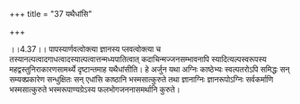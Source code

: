 +++
title = "37 यथैधांसि"

+++
  
  
।।4.37।। पापस्यार्णवत्वोक्त्या ज्ञानस्य प्लवत्वोक्त्या च
तस्यानल्पत्वादगाधत्वादस्याल्पत्वात्तन्मध्यपातित्वात्
कदाचिन्मज्जनसम्भावनापि स्यादित्यल्पस्वरूपस्य महद्वस्तुनिराकारणसामर्थ्ये
दृष्टान्तमाह यथैधांसीति। हे अर्जुन यथा अग्निः काष्ठेभ्यः स्वल्पतरोऽपि
समिद्धः सन् सम्यक्प्रकारेण सन्धुक्षितः सन् एधांसि काष्ठानि
भस्मसात्कुरुते तथा ज्ञानाग्निः ज्ञानरूपोऽग्निः सर्वकर्माणि
भस्मसात्कुरुते भस्मरूपाण्यग्रेऽस्य फलभोगजननासमर्थानि कुरुते।  
  
